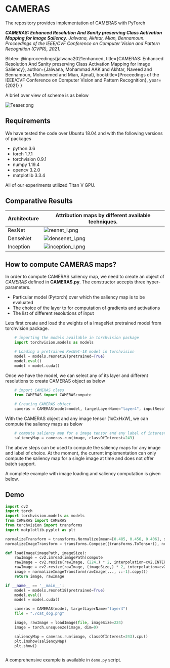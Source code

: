 # CAMERAS

The repository provides implementation of CAMERAS with PyTorch

*__CAMERAS: Enhanced Resolution And Sanity preserving Class Activation Mapping for image Saliency__. Jalwana, Akhtar, Mian, Bennamoun. Proceedings of the IEEE/CVF Conference on Computer Vision and Pattern Recognition (CVPR), 2021.*

Bibtex:
@inproceedings{jalwana2021enhanced,
  title={CAMERAS: Enhanced Resolution And Sanity preserving Class Activation Mapping for image Saliency},
  author={Jalwana, Mohammad AAK and Akhtar, Naveed and Bennamoun, Mohammed and Mian, Ajmal},
  booktitle={Proceedings of the IEEE/CVF Conference on Computer Vision and Pattern Recognition},
  year={2021}
}


A brief over view of scheme is as below 

![Teaser.png](https://github.com/VisMIL/CAMERAS/blob/main/figs/Teaser.png)

## Requirements
We have tested the code over Ubuntu 18.04 and with the following versions of packages

* python 3.6
* torch 1.7.1
* torchvision 0.9.1
* numpy 1.19.4
* opencv 3.2.0
* matplotlib 3.3.4

All of our experiments utilized Titan V GPU. 

## Comparative Results
Architecture  | Attribution maps by different available techniques. 
------------- | -------------
ResNet     | ![resnet_l.png](https://github.com/VisMIL/CAMERAS/blob/main/figs/resnet_l.png)
DenseNet   | ![densenet_l.png](https://github.com/VisMIL/CAMERAS/blob/main/figs/densenet_l.png)
Inception  | ![inception_l.png](https://github.com/VisMIL/CAMERAS/blob/main/figs/inception_l.png)

## How to compute CAMERAS maps?
In order to compute CAMERAS saliency map, we need to create an object of _CAMERAS_ defined in  **CAMERAS.py**.  The constructor accepts three hyper-parameters. 
* Particular model (Pytorch) over which the saliency map is to be evaluated
* The choice of the layer to for computation of gradients and activations 
* The list of different resolutions of input

Lets first create and load the weights of a ImageNet pretrained model from torchvision package. 

```python
    # importing the models available in torchvision package
    import torchvision.models as models

    # Loading a pretrained ResNet-18 model in torchvision
    model = models.resnet18(pretrained=True)
    model.eval()
    model = model.cuda()
```
Once we have the model, we can select any of its layer and different resolutions to create CAMERAS object as below 

```python
    # import CAMERAS class
    from CAMERAS import CAMERAScompute
    
    # Creating CAMERAS object
    cameras = CAMERAS(model=model, targetLayerName="layer4", inputResolutions=[224, 324, 424, 524])

```
With the CAMERAS object and any image tensor (1xCxHxW), we can compute the saliency maps as below

```python
    # compute saliency map for a image tensor and any label of interest
    saliencyMap = cameras.run(image, classOfInterest=243)
```
The above steps can be used to compute the saliency maps for any image and label of choice. At the moment, the current implementation can only compute the saliency map for a single image at time and does not offer batch support. 

A complete example with image loading and saliency computation is given below. 

## Demo 

```python
import cv2
import torch
import torchvision.models as models
from CAMERAS import CAMERAS
from torchvision import transforms
import matplotlib.pyplot as plt

normalizeTransform = transforms.Normalize(mean=[0.485, 0.456, 0.406], std=[0.229, 0.224, 0.225])
normalizeImageTransform = transforms.Compose([transforms.ToTensor(), normalizeTransform])

def loadImage(imagePath, imageSize):
    rawImage = cv2.imread(imagePath)compute
    rawImage = cv2.resize(rawImage, (224,) * 2, interpolation=cv2.INTER_LINEAR)
    rawImage = cv2.resize(rawImage, (imageSize,) * 2, interpolation=cv2.INTER_LINEAR)
    image = normalizeImageTransform(rawImage[..., ::-1].copy())
    return image, rawImage

if __name__ == '__main__':
    model = models.resnet18(pretrained=True)
    model.eval()
    model = model.cuda()

    cameras = CAMERAS(model, targetLayerName="layer4")
    file = "./cat_dog.png"

    image, rawImage = loadImage(file, imageSize=224)
    image = torch.unsqueeze(image, dim=0)

    saliencyMap = cameras.run(image, classOfInterest=243).cpu()
    plt.imshow(saliencyMap)
    plt.show()



``` 
A comprehensive example is available in `demo.py` script. 
